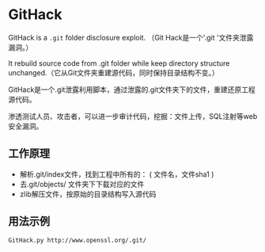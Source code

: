 # GitHack


GitHack is a `.git` folder disclosure exploit. （Git Hack是一个'.git '文件夹泄露漏洞。）

It rebuild source code from .git folder while keep directory structure unchanged.（它从Git文件夹重建源代码，同时保持目录结构不变。）

GitHack是一个.git泄露利用脚本，通过泄露的.git文件夹下的文件，重建还原工程源代码。

渗透测试人员、攻击者，可以进一步审计代码，挖掘：文件上传，SQL注射等web安全漏洞。

## 工作原理 ##

* 解析.git/index文件，找到工程中所有的： ( 文件名，文件sha1 )
* 去.git/objects/ 文件夹下下载对应的文件
* zlib解压文件，按原始的目录结构写入源代码

## 用法示例 ##
    GitHack.py http://www.openssl.org/.git/


